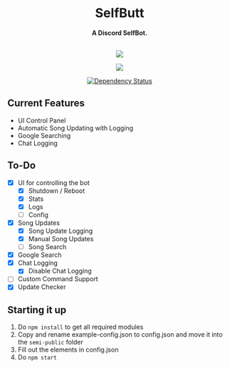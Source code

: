 <div align="center">
  <h1 align="center">SelfButt</h1>
  <strong>A Discord SelfBot.</strong><br/><br/>
  <p align="center">
    <a href="https://github.com/feross/standard"><img src="https://cdn.rawgit.com/feross/standard/master/badge.svg"></a>
  <br>
  <p align="center">
    <a href="https://circleci.com/gh/Noculi/selfbutt"><img src="https://circleci.com/gh/Noculi/selfbutt/tree/master.svg?style=svg&circle-token=a9d3bb657f2bff6ca4ffdbf125ceaf902f969a1f"></a>
  <br>
  <p align="center">
    <a href='https://gemnasium.com/github.com/Noculi/selfbutt'><img src="https://gemnasium.com/badges/github.com/Noculi/selfbutt.svg" alt="Dependency Status" /></a>
  <br>
</p>
</div>

Current Features
------	
* UI Control Panel
* Automatic Song Updating with Logging
* Google Searching
* Chat Logging

To-Do
------
- [X] UI for controlling the bot
  - [X] Shutdown / Reboot
  - [X] Stats
  - [X] Logs
  - [ ] Config
- [X] Song Updates
	- [X] Song Update Logging
	- [X] Manual Song Updates
	- [ ] Song Search
- [X] Google Search
- [X] Chat Logging
	- [X] Disable Chat Logging
- [ ] Custom Command Support
- [X] Update Checker

Starting it up
------
1. Do `npm install` to get all required modules
2. Copy and rename example-config.json to config.json and move it into the `semi-public` folder
3. Fill out the elements in config.json
4. Do `npm start`
